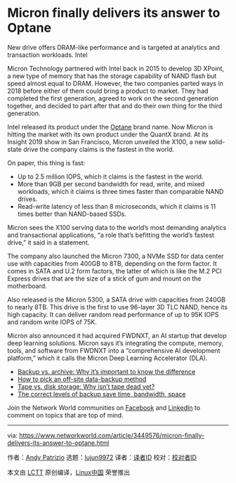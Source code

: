 [#]: collector: (lujun9972)
[#]: translator: ( )
[#]: reviewer: ( )
[#]: publisher: ( )
[#]: url: ( )
[#]: subject: (Micron finally delivers its answer to Optane)
[#]: via: (https://www.networkworld.com/article/3449576/micron-finally-delivers-its-answer-to-optane.html)
[#]: author: (Andy Patrizio https://www.networkworld.com/author/Andy-Patrizio/)

Micron finally delivers its answer to Optane
======
New drive offers DRAM-like performance and is targeted at analytics and transaction workloads.
Intel

Micron Technology partnered with Intel back in 2015 to develop 3D XPoint, a new type of memory that has the storage capability of NAND flash but speed almost equal to DRAM. However, the two companies parted ways in 2018 before either of them could bring a product to market. They had completed the first generation, agreed to work on the second generation together, and decided to part after that and do their own thing for the third generation.

Intel released its product under the [Optane][1] brand name. Now Micron is hitting the market with its own product under the QuantX brand. At its Insight 2019 show in San Francisco, Micron unveiled the X100, a new solid-state drive the company claims is the fastest in the world.

On paper, this thing is fast:

  * Up to 2.5 million IOPS, which it claims is the fastest in the world.
  * More than 9GB per second bandwidth for read, write, and mixed workloads, which it claims is three times faster than comparable NAND drives.
  * Read-write latency of less than 8 microseconds, which it claims is 11 times better than NAND-based SSDs.



Micron sees the X100 serving data to the world’s most demanding analytics and transactional applications, “a role that’s befitting the world’s fastest drive,” it said in a statement.

The company also launched the Micron 7300, a NVMe SSD for data center use with capacities from 400GB to 8TB, depending on the form factor. It comes in SATA and U.2 form factors, the latter of which is like the M.2 PCI Express drives that are the size of a stick of gum and mount on the motherboard.

Also released is the Micron 5300, a SATA drive with capacities from 240GB to nearly 8TB. This drive is the first to use 96-layer 3D TLC NAND, hence its high capacity. It can deliver random read performance of up to 95K IOPS and random write IOPS of 75K.

Micron also announced it had acquired FWDNXT, an AI startup that develop deep learning solutions. Micron says it’s integrating the compute, memory, tools, and software from FWDNXT into a “comprehensive AI development platform,” which it calls the Micron Deep Learning Accelerator (DLA).

  * [Backup vs. archive: Why it’s important to know the difference][2]
  * [How to pick an off-site data-backup method][3]
  * [Tape vs. disk storage: Why isn’t tape dead yet?][4]
  * [The correct levels of backup save time, bandwidth, space][5]



Join the Network World communities on [Facebook][6] and [LinkedIn][7] to comment on topics that are top of mind.

--------------------------------------------------------------------------------

via: https://www.networkworld.com/article/3449576/micron-finally-delivers-its-answer-to-optane.html

作者：[Andy Patrizio][a]
选题：[lujun9972][b]
译者：[译者ID](https://github.com/译者ID)
校对：[校对者ID](https://github.com/校对者ID)

本文由 [LCTT](https://github.com/LCTT/TranslateProject) 原创编译，[Linux中国](https://linux.cn/) 荣誉推出

[a]: https://www.networkworld.com/author/Andy-Patrizio/
[b]: https://github.com/lujun9972
[1]: https://www.networkworld.com/article/3387117/intel-formally-launches-optane-for-data-center-memory-caching.html
[2]: https://www.networkworld.com/article/3285652/storage/backup-vs-archive-why-its-important-to-know-the-difference.html
[3]: https://www.networkworld.com/article/3328488/backup-systems-and-services/how-to-pick-an-off-site-data-backup-method.html
[4]: https://www.networkworld.com/article/3315156/storage/tape-vs-disk-storage-why-isnt-tape-dead-yet.html
[5]: https://www.networkworld.com/article/3302804/storage/the-correct-levels-of-backup-save-time-bandwidth-space.html
[6]: https://www.facebook.com/NetworkWorld/
[7]: https://www.linkedin.com/company/network-world
